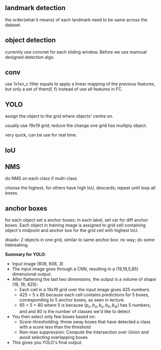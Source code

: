 ## landmark detection

the order(what it means) of each landmark need to be same across the dataset.


## object detection

currently use convnet for each sliding window. Before we use mannual designed detection algo.


## conv

use 1x1xn_c filter equals to apply a linear mapping of the previous features, but only a set of them(f, f) instead of use all features in FC.


## YOLO

assign the object to the grid where objects' centre on.

usually use 19x19 grid; reduce the change one grid has multiply object.

very quick, can be use for real time.

## IoU

## NMS

do NMS on each class if multi-class

choose the highest, for others have high IoU, descards; repeat until loop all boxes.

## anchor boxes

for each object set a anchor boxes; in each label, set var for diff anchor boxes. Each object in training image is assigned to grid cell containing object's midpoint and anchor box for the grid cell with highest IoU.

disadv: 2 objects in one grid, similar to same anchor box: no way; do some tiebreaking.


**Summary for YOLO**:
- Input image (608, 608, 3)
- The input image goes through a CNN, resulting in a (19,19,5,85) dimensional output. 
- After flattening the last two dimensions, the output is a volume of shape (19, 19, 425):
    - Each cell in a 19x19 grid over the input image gives 425 numbers. 
    - 425 = 5 x 85 because each cell contains predictions for 5 boxes, corresponding to 5 anchor boxes, as seen in lecture. 
    - 85 = 5 + 80 where 5 is because $(p_c, b_x, b_y, b_h, b_w)$ has 5 numbers, and and 80 is the number of classes we'd like to detect
- You then select only few boxes based on:
    - Score-thresholding: throw away boxes that have detected a class with a score less than the threshold
    - Non-max suppression: Compute the Intersection over Union and avoid selecting overlapping boxes
- This gives you YOLO's final output. 



